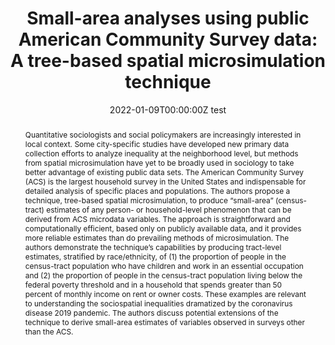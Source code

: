 ---
abstract: Quantitative sociologists and social policymakers are increasingly interested in local context. Some city-specific studies have developed new primary data collection efforts to analyze inequality at the neighborhood level, but methods from spatial microsimulation have yet to be broadly used in sociology to take better advantage of existing public data sets. The American Community Survey (ACS) is the largest household survey in the United States and indispensable for detailed analysis of specific places and populations. The authors propose a technique, tree-based spatial microsimulation, to produce “small-area” (census-tract) estimates of any person- or household-level phenomenon that can be derived from ACS microdata variables. The approach is straightforward and computationally efficient, based only on publicly available data, and it provides more reliable estimates than do prevailing methods of microsimulation. The authors demonstrate the technique’s capabilities by producing tract-level estimates, stratified by race/ethnicity, of (1) the proportion of people in the census-tract population who have children and work in an essential occupation and (2) the proportion of people in the census-tract population living below the federal poverty threshold and in a household that spends greater than 50 percent of monthly income on rent or owner costs. These examples are relevant to understanding the sociospatial inequalities dramatized by the coronavirus disease 2019 pandemic. The authors discuss potential extensions of the technique to derive small-area estimates of variables observed in surveys other than the ACS.
authors:
- admin
- Kevin Ummel
- Daniel Aldana Cohen
date: "2022-01-09T00:00:00Z test"
doi: ""
featured: false
image:
  focal_point: ""
  preview_only: false
projects: []
publication: '*Sociological Methodology*'
publication_short: ""
publication_types:
- "2"
publishDate: "2022-01-09T00:00:00Z"
summary: _Published in **Sociological Methodology**._ 
tags:
title: 'Small-area analyses using public American Community Survey data: A tree-based spatial microsimulation technique'
url_code: ""
url_dataset: ""
url_pdf: "media/Graetz_2022_Soc_Method.pdf"
url_poster: ""
url_project: ""
url_slides: ""
url_source: ""
url_video: ""
---